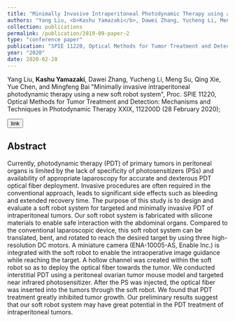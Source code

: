 ```yaml
---
title: "Minimally Invasive Intraperitoneal Photodynamic Therapy using a New Soft Robot System"
authors: "Yang Liu, <b>Kashu Yamazaki</b>, Dawei Zhang, Yucheng Li, Meng Su, Qing Xie, Yue Chen, and Mingfeng Bai."
collection: publications
permalink: /publication/2019-09-paper-2
type: "conference paper"
publication: "SPIE 11220, Optical Methods for Tumor Treatment and Detection: Mechanisms and Techniques in Photodynamic Therapy XXIX"
year: "2020"
date: 2020-02-28
---
```

 Yang Liu, <b>Kashu Yamazaki</b>, Dawei Zhang, Yucheng Li, Meng Su, Qing Xie, Yue Chen, and Mingfeng Bai "Minimally invasive intraperitoneal photodynamic therapy using a new soft robot system", Proc. SPIE 11220, Optical Methods for Tumor Treatment and Detection: Mechanisms and Techniques in Photodynamic Therapy XXIX, 112200D (28 February 2020); 

<button class="btn btn-round btn-sm btn-ghost-blue" onclick="location.href='https://doi.org/10.1117/12.2551313 '">link</button>


## Abstract
Currently, photodynamic therapy (PDT) of primary tumors in peritoneal organs is limited by the lack of specificity of photosensitizers (PSs) and availability of appropriate laparoscopy for accurate and dexterous PDT optical fiber deployment. Invasive procedures are often required in the conventional approach, leads to significant side effects such as bleeding and extended recovery time. The purpose of this study is to design and evaluate a soft robot system for targeted and minimally invasive PDT of intraperitoneal tumors. Our soft robot system is fabricated with silicone materials to enable safe interaction with the abdominal organs. Compared to the conventional laparoscopic device, this soft robot system can be translated, bent, and rotated to reach the desired target by using three high-resolution DC motors. A miniature camera (ENA-10005-AS, Enable Inc.) is integrated with the soft robot to enable the intraoperative image guidance while reaching the target. A hollow channel was created within the soft robot so as to deploy the optical fiber towards the tumor. We conducted interstitial PDT using a peritoneal ovarian tumor mouse model and targeted near infrared photosensitizer. After the PS was injected, the optical fiber was inserted into the tumors through the soft robot. We found that PDT treatment greatly inhibited tumor growth. Our preliminary results suggest that our soft robot system may have great potential in the PDT treatment of intraperitoneal tumors.
